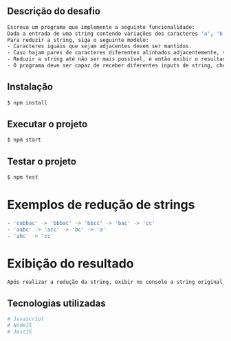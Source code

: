 ## Descrição do desafio
```bash
Escreva um programa que implemente a seguinte funcionalidade:
Dada a entrada de uma string contendo variações dos caracteres 'a', 'b' e 'c', reduza a string até o estado mínimo possível.
Para reduzir a string, siga o seguinte modelo:
- Caracteres iguais que sejam adjacentes devem ser mantidos. 
- Caso hajam pares de caracteres diferentes alinhados adjacentemente, substituir o par pelo caractere restante. 
- Reduzir a string até não ser mais possível, e então exibir o resultado final.
- O programa deve ser capaz de receber diferentes inputs de string, checar se o input é válido e então realizar o processo.
```

## Instalação

```bash
$ npm install
```

## Executar o projeto

```bash
$ npm start
```
## Testar o projeto

```bash
$ npm test
```

# Exemplos de redução de strings
```bash
- 'cabbac' -> 'bbbac' -> 'bbcc' -> 'bac' -> 'cc'
- 'aabc' -> 'acc' -> 'bc' -> 'a'
- 'abc' -> 'cc' 
```

# Exibição do resultado
```bash
Após realizar a redução da string, exibir no console a string original, a string final e o tamanho da string final. 
```

## Tecnologias utilizadas

```bash
# Javascript
# NodeJS
# JestJS
```